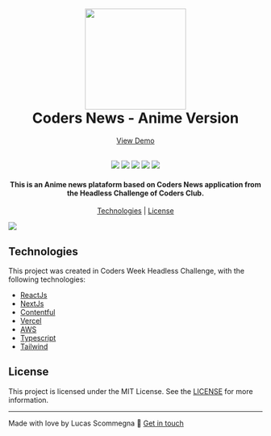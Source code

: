 <h1 align='center'>
  <img src="https://i.ibb.co/WG6VLRq/logo-group.png" width="200"/>
  <br>
  Coders News - Anime Version
</h1>

<p align="center">
  <a href="">View Demo</a>
</p>

<p align="center">
  <br>
  <img src="https://img.shields.io/github/languages/top/Scommegna/coders-news">
  <img src="https://img.shields.io/github/issues/Scommegna/coders-news">
  <img src="https://img.shields.io/github/forks/Scommegna/coders-news">
  <img src="https://img.shields.io/github/stars/Scommegna/coders-news">
  <img src="https://img.shields.io/github/license/Scommegna/coders-news">
</p>

<h4 align="center">
  This is an Anime news plataform based on Coders News application from the Headless Challenge of Coders Club.
</h4>

<p align="center">
  <a href="#technologies">Technologies</a> | <a href="#license">License</a>
</p>

<img src="https://i.ibb.co/Q8sLFqx/coders-news.png">

## Technologies

This project was created in Coders Week Headless Challenge, with the following technologies:

- [ReactJs](http://reactjs.org)
- [NextJs](http://nextjs.org)
- [Contentful](http://www.contentful.com)
- [Vercel](http://vercel.com)
- [AWS](http://aws.amazon.com)
- [Typescript](http://www.typescriptlang.org)
- [Tailwind](http://tailwindcss.com)

## License

This project is licensed under the MIT License. See the [LICENSE](http://opensource.org/licenses/MIT) for more information.

---

Made with love by Lucas Scommegna :wave: [Get in touch](https://www.linkedin.com/in/lucas-scommegna-8429b6239/)
